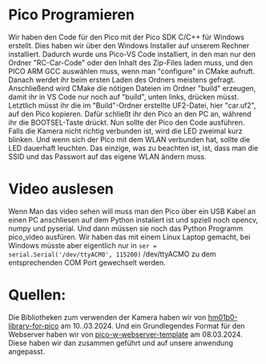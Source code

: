 # Pico Programieren
Wir haben den Code für den Pico mit der Pico SDK C/C++ für Windows erstellt. Dies haben wir über den Windows Installer auf unserem Rechner installiert. Dadurch wurde uns Pico-VS Code installiert, in den man nur den Ordner "RC-Car-Code" oder den Inhalt des Zip-Files laden muss, und den PICO ARM GCC auswählen muss, wenn man "configure" in CMake aufruft. Danach werdet ihr beim ersten Laden des Ordners meistens gefragt. Anschließend wird CMake die nötigen Dateien im Ordner "build" erzeugen, damit ihr in VS Code nur noch auf "build", unten links, drücken müsst. Letztlich müsst ihr die im "Build"-Ordner erstellte UF2-Datei, hier "car.uf2", auf den Pico kopieren. Dafür schließt ihr den Pico an den PC an, während ihr die BOOTSEL-Taste drückt. Nun sollte der Pico den Code ausführen. Falls die Kamera nicht richtig verbunden ist, wird die LED zweimal kurz blinken. Und wenn sich der Pico mit dem WLAN verbunden hat, sollte die LED dauerhaft leuchten. Das einzige, was zu beachten ist, ist, dass man die SSID und das Passwort auf das eigene WLAN ändern muss.<br>
# Video auslesen
Wenn Man das video sehen will muss man den Pico über ein USB Kabel an einen PC anschliesen auf dem Python instaliert ist und spziell noch opencv, numpy und pyserial. Und dann müssen sie noch das Python Programm pico_video ausfüren. Wir haben das mit einem Linux Laptop gemacht, bei Windows müsste aber eigentlich nur in `ser = serial.Serial('/dev/ttyACM0', 115200)`
/dev/ttyACMO zu dem entsprechenden COM Port gewechselt werden.
# Quellen: 
Die Bibliotheken zum verwenden der Kamera haben wir von [hm01b0-library-for-pico](https://github.com/ArmDeveloperEcosystem/hm01b0-library-for-pico?tab=readme-ov-file) am 10..03.2024.
Und ein Grundlegendes Format für den Webserver haben wir von [pico-w-webserver-template](https://github.com/LearnEmbeddedSystems/pico-w-webserver-template) am 08.03.2024. Diese haben wir dan zusammen geführt und auf unsere anwendung angepasst. 

